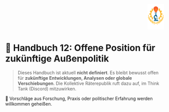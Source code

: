 <p align="right">
  <img src="https://raw.githubusercontent.com/hades-dux/Kollektive-Raeterepublik/main/Meta_und_Systemstruktur/logo_offiziell.png" alt="Logo der Kollektiven Räterepublik" height="80">
</p>

# 📂 Handbuch 12: Offene Position für zukünftige Außenpolitik

<!--
Autor: Fabio Weidner
Version: 1.0
Sektion: Außenpolitik
Veröffentlichung: April 2025
-->

> Dieses Handbuch ist aktuell **nicht definiert**.
> Es bleibt bewusst offen für **zukünftige Entwicklungen, Analysen oder globale Verschiebungen**.
> Die Kollektive Räterepublik ruft dazu auf, im Think Tank (Discord) mitzuwirken.

📌 Vorschläge aus Forschung, Praxis oder politischer Erfahrung werden willkommen geheißen.

